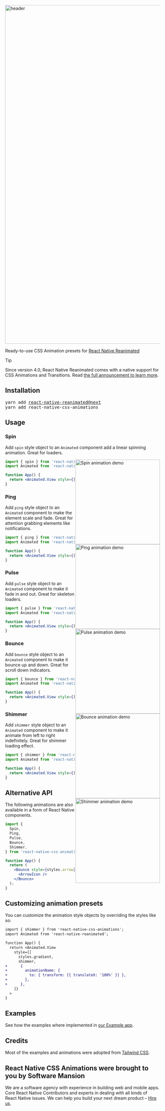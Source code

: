 <img width="1100" alt="header" src="https://github.com/user-attachments/assets/cbf6ecfa-8a0f-4841-8fc0-982aa04e618e" />

Ready-to-use CSS Animation presets for [React Native Reanimated](https://docs.swmansion.com/react-native-reanimated/)

> [!TIP]
> Since version 4.0, React Native Reanimated comes with a native support for CSS Animations and Transitions. Read [the full announcement to learn more](https://blog.swmansion.com/reanimated-4-is-new-but-also-very-familiar-b926dd59aa40).

## Installation

<pre>
yarn add <a href="https://github.com/software-mansion/react-native-reanimated/docs/next/category/css-animations" target="_blank">react-native-reanimated@next</a>
yarn add react-native-css-animations
</pre>

## Usage

### Spin

Add `spin` style object to an `Animated` component add a linear spinning animation. Great for loaders.

<img src="https://github.com/user-attachments/assets/d3a87650-83f4-476b-bf85-832a3a2d0fea" alt="Spin animation demo" align="right" width="275" />

```jsx
import { spin } from 'react-native-css-animations';
import Animated from 'react-native-reanimated';

function App() {
  return <Animated.View style={[styles.spinner, spin]} />;
}
```

### Ping

Add `ping` style object to an `Animated` component to make the element scale and fade. Great for attention grabbing elements like notifications.

<img src="https://github.com/user-attachments/assets/51c604b4-621b-4821-ab9a-f289f15e07ae" alt="Ping animation demo" align="right" width="275" />

```jsx
import { ping } from 'react-native-css-animations';
import Animated from 'react-native-reanimated';

function App() {
  return <Animated.View style={[styles.notification, ping]} />;
}
```

### Pulse

Add `pulse` style object to an `Animated` component to make it fade in and out. Great for skeleton loaders.

<img src="https://github.com/user-attachments/assets/d36924b1-f4f8-4bd4-b3dd-a298d3b2f4b6" alt="Pulse animation demo" align="right" width="275"/>

```jsx
import { pulse } from 'react-native-css-animations';
import Animated from 'react-native-reanimated';

function App() {
  return <Animated.View style={[styles.skeleton, pulse]} />;
}
```

### Bounce

Add `bounce` style object to an `Animated` component to make it bounce up and down. Great for scroll down indicators.

<img src="https://github.com/user-attachments/assets/81e75ed0-b7ec-4f56-a06a-c593a626cb39" alt="Bounce animation demo" align="right" width="275" />

```jsx
import { bounce } from 'react-native-css-animations';
import Animated from 'react-native-reanimated';

function App() {
  return <Animated.View style={[styles.arrow, bounce]} />;
}
```

### Shimmer

Add `shimmer` style object to an `Animated` component to make it animate from left to right indefinitely. Great for shimmer loading effect.

<img src="https://github.com/user-attachments/assets/a64e8872-ce21-4681-9cc3-27b8497280ff" alt="Shimmer animation demo" align="right" width="275" />

```jsx
import { shimmer } from 'react-native-css-animations';
import Animated from 'react-native-reanimated';

function App() {
  return <Animated.View style={[styles.gradient, shimmer]} />;
}
```

## Alternative API

The following animations are also available in a form of React Native components.

```jsx
import {
  Spin,
  Ping,
  Pulse,
  Bounce,
  Shimmer,
} from 'react-native-css-animations';

function App() {
  return (
    <Bounce style={styles.arrow}>
      <ArrowIcon />
    </Bounce>
  );
}
```

## Customizing animation presets

You can customize the animation style objects by overriding the styles like so:

```diff
import { shimmer } from 'react-native-css-animations';
import Animated from 'react-native-reanimated';

function App() {
  return <Animated.View
    style={[
      styles.gradient,
      shimmer,
+      {
+        animationName: {
+          to: { transform: [{ translateX: '100%' }] },
+        },
+      },
    ]}
  >
}
```

## Examples

See how the examples where implemented in [our Example app](https://github.com/software-mansion-labs/react-native-css-animations/blob/main/example/src/App.tsx).

## Credits

Most of the examples and animations were adopted from [Tailwind CSS](https://tailwindcss.com/docs/animation).

## React Native CSS Animations were brought to you by Software Mansion

We are a software agency with experience in building web and mobile apps. Core React Native Contributors and experts in dealing with all kinds of React Native issues. We can help you build your next dream product – [Hire us](https://swmansion.com/contact/projects?utm_source=css-animations&utm_medium=readme).
